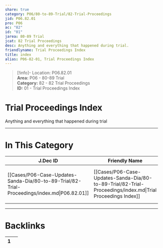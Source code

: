 ```yaml
---  
share: true  
category: P06/80-to-89-Trial/82-Trial-Proceedings  
jid: P06.82.01  
pro: P06  
ac: "82"  
id: "01"  
jarea: 80-89 Trial  
jcat: 82 Trial Proceedings  
desc: Anything and everything that happened during trial.  
friendlyname: Trial Proceedings Index  
title: index  
alias: P06-82-01, Trial Proceedings Index  
---  
```

  
>[!info]- Location: P06.82.01  
>**Area:** P06 - 80-89 Trial  
>**Category:** 82 - 82 Trial Proceedings  
>**ID:** 01 - Trial Proceedings Index  
  
# Trial Proceedings Index  
  
Anything and everything that happened during trial  
   
  
  
---  
# In This Category  
  
| J.Dec ID                                                                                     | Friendly Name                                                                                              | Description                                         |  
| -------------------------------------------------------------------------------------------- | ---------------------------------------------------------------------------------------------------------- | --------------------------------------------------- |  
| [[Cases/P06-Case-Updates-Sanda-Dia/80-to-89-Trial/82-Trial-Proceedings/index.md\|P06.82.01]] | [[Cases/P06-Case-Updates-Sanda-Dia/80-to-89-Trial/82-Trial-Proceedings/index.md\|Trial Proceedings Index]] | Anything and everything that happened during trial. |  
  
  
---  
# Backlinks  
<div><table class="dataview table-view-table"><thead class="table-view-thead"><tr class="table-view-tr-header"><th class="table-view-th"><span></span><span class="dataview small-text">1</span></th><th class="table-view-th"><span></span></th></tr></thead><tbody class="table-view-tbody"></tbody></table></div>